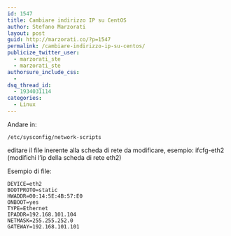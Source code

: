 ```yaml
---
id: 1547
title: Cambiare indirizzo IP su CentOS
author: Stefano Marzorati
layout: post
guid: http://marzorati.co/?p=1547
permalink: /cambiare-indirizzo-ip-su-centos/
publicize_twitter_user:
  - marzorati_ste
  - marzorati_ste
authorsure_include_css:
  - 
dsq_thread_id:
  - 1934031114
categories:
  - Linux
---
```

Andare in:

`/etc/sysconfig/network-scripts`

editare il file inerente alla scheda di rete da modificare, esempio: ifcfg-eth2 (modifichi l&#8217;ip della scheda di rete eth2)

Esempio di file:

<pre><code>DEVICE=eth2   
BOOTPROTO=static   
HWADDR=00:14:5E:4B:57:E0   
ONBOOT=yes   
TYPE=Ethernet   
IPADDR=192.168.101.104   
NETMASK=255.255.252.0   
GATEWAY=192.168.101.101</code></pre>
